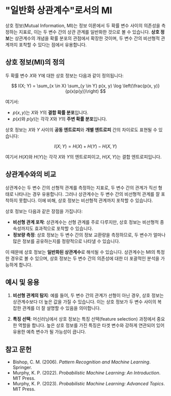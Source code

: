 # "일반화 상관계수"로서의 MI

상호 정보(Mutual Information, MI)는 정보 이론에서 두 확률 변수 사이의 의존성을 측정하는 지표로, 이는 두 변수 간의 상관 관계를 일반화한 것으로 볼 수 있습니다. **상호 정보**는 상관계수의 개념을 확률 분포의 관점에서 확장한 것이며, 두 변수 간의 비선형적 관계까지 포착할 수 있다는 점에서 유용합니다.

## 상호 정보(MI)의 정의

두 확률 변수 $X$와 $Y$에 대한 상호 정보는 다음과 같이 정의됩니다:

$$
I(X; Y) = \sum_{x \in X} \sum_{y \in Y} p(x, y) \log \left(\frac{p(x, y)}{p(x)p(y)}\right)
$$

여기서:

- $p(x, y)$는 $X$와 $Y$의 **결합 확률 분포**입니다.
- $p(x)$와 $p(y)$는 각각 $X$와 $Y$의 **주변 확률 분포**입니다.

상호 정보는 $X$와 $Y$ 사이의 **공동 엔트로피**와 **개별 엔트로피** 간의 차이로도 표현될 수 있습니다:

$$
I(X; Y) = H(X) + H(Y) - H(X, Y)
$$

여기서 $H(X)$와 $H(Y)$는 각각 $X$와 $Y$의 엔트로피이고, $H(X, Y)$는 결합 엔트로피입니다.

## 상관계수와의 비교

상관계수는 두 변수 간의 선형적 관계를 측정하는 지표로, 두 변수 간의 관계가 직선 형태로 나타나는 경우 유용합니다. 그러나 상관계수는 두 변수 간의 비선형적 관계를 잘 포착하지 못합니다. 이에 비해, 상호 정보는 비선형적 관계까지 포착할 수 있습니다.

상호 정보는 다음과 같은 장점을 가집니다:

- **비선형 관계 포착**: 상관계수는 선형 관계를 주로 다루지만, 상호 정보는 비선형적 종속성까지도 효과적으로 포착할 수 있습니다.
- **정보량 측정**: 상호 정보는 두 변수 간의 정보 교환량을 측정하므로, 두 변수가 얼마나 많은 정보를 공유하는지를 정량적으로 나타낼 수 있습니다.

이 때문에 상호 정보는 **일반화된 상관계수**로 해석될 수 있습니다. 상관계수는 MI의 특정한 경우로 볼 수 있으며, 상호 정보는 두 변수 간의 의존성에 대한 더 포괄적인 분석을 가능하게 합니다.

## 예시 및 응용

1. **비선형 관계의 탐지**: 예를 들어, 두 변수 간의 관계가 선형이 아닌 경우, 상호 정보는 상관계수보다 더 높은 값을 가질 수 있습니다. 이는 상호 정보가 두 변수 사이의 복잡한 관계를 더 잘 설명할 수 있음을 의미합니다.
  
2. **특징 선택**: 머신러닝에서 상호 정보는 특징 선택(feature selection) 과정에서 중요한 역할을 합니다. 높은 상호 정보를 가진 특징은 타겟 변수와 강하게 연관되어 있어 유용한 예측 변수가 될 가능성이 큽니다.

## 참고 문헌

- Bishop, C. M. (2006). *Pattern Recognition and Machine Learning*. Springer.
- Murphy, K. P. (2022). *Probabilistic Machine Learning: An Introduction*. MIT Press.
- Murphy, K. P. (2023). *Probabilistic Machine Learning: Advanced Topics*. MIT Press.
